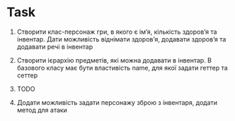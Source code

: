 # Task

1) Створити клас-персонаж гри, в якого є імʼя, кількість здоровʼя та інвентар. Дати можливість віднімати здоровʼя, додавати здоровʼя та додавати речі в інвентар

2) Створити ієрархію предметів, які можна додавати в інвентар. В базового класу має бути властивість name, для якої задати геттер та сеттер

3) TODO

4) Додати можливість задати персонажу зброю з інвентаря, додати метод для атаки
